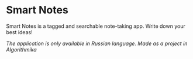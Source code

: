 # Smart Notes

Smart Notes is a tagged and searchable note-taking app. Write down your best ideas!

*The application is only available in Russian language. Made as a project in Algorithmika*
